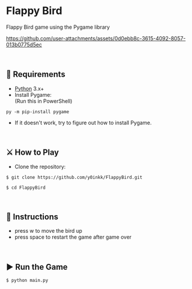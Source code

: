 # Flappy Bird
Flappy Bird game using the Pygame library  

https://github.com/user-attachments/assets/0d0ebb8c-3615-4092-8057-013b0775d5ec




<br/>

## 🔧 Requirements
- [Python](https://www.python.org/) 3.x+
- Install Pygame:  
(Run this in PowerShell)
```
py -m pip-install pygame
```

- If it doesn't work, try to figure out how to install Pygame.  
<br/>

## ⚔ How to Play

- Clone the repository:  
```
$ git clone https://github.com/y0inkk/FlappyBird.git
```
```
$ cd FlappyBird
```

<br/>

## 📜 Instructions

- press w to move the bird up
- press space to restart the game after game over

<br/>

## ▶ Run the Game
```
$ python main.py
``` 
